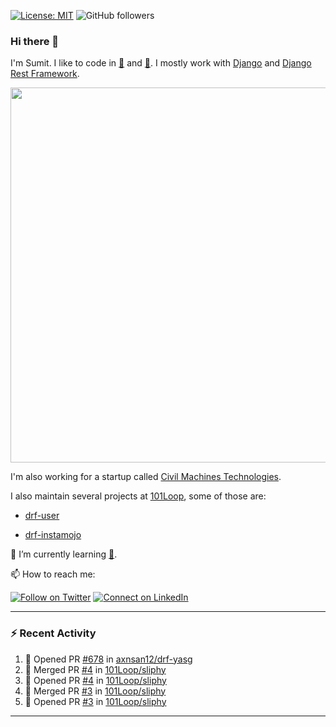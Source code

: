 [![License: MIT](https://img.shields.io/badge/License-MIT-yellow.svg)](https://opensource.org/licenses/MIT)
![GitHub followers](https://img.shields.io/github/followers/sumit4613?style=social)

### Hi there 👋

I'm Sumit. I like to code in [:snake:](https://python.org/) and [:rabbit:](https://golang.org). I mostly work with [Django](https://djangoproject.com) and [Django Rest Framework](https://www.django-rest-framework.org/).

<p align="center">
  <img width="600" src="https://static.djangoproject.com/img/logos/django-logo-negative.png">
</p>

I'm also working for a startup called [Civil Machines Technologies](https://civilmachines.com/).


I also maintain several projects at [101Loop](https://github.com/101loop/), some of those are:

- [drf-user](https://github.com/101loop/drf-user)

- [drf-instamojo ](https://github.com/101loop/drf-instamojo)

🔭 I’m currently learning [:rabbit:](https://golang.org).

📫 How to reach me:

[![Follow on Twitter](https://img.shields.io/badge/--twitter?label=Twitter&logo=Twitter&style=social)](https://twitter.com/sumitsingh4613) [![Connect on LinkedIn](https://img.shields.io/badge/--linkedin?label=LinkedIn&logo=LinkedIn&style=social)](https://www.linkedin.com/in/sumit4613)


---

### :zap: Recent Activity

<!--START_SECTION:activity-->
1. 💪 Opened PR [#678](https://github.com/axnsan12/drf-yasg/pull/678) in [axnsan12/drf-yasg](https://github.com/axnsan12/drf-yasg)
2. 🎉 Merged PR [#4](https://github.com/101Loop/sliphy/pull/4) in [101Loop/sliphy](https://github.com/101Loop/sliphy)
3. 💪 Opened PR [#4](https://github.com/101Loop/sliphy/pull/4) in [101Loop/sliphy](https://github.com/101Loop/sliphy)
4. 🎉 Merged PR [#3](https://github.com/101Loop/sliphy/pull/3) in [101Loop/sliphy](https://github.com/101Loop/sliphy)
5. 💪 Opened PR [#3](https://github.com/101Loop/sliphy/pull/3) in [101Loop/sliphy](https://github.com/101Loop/sliphy)
<!--END_SECTION:activity-->

---
